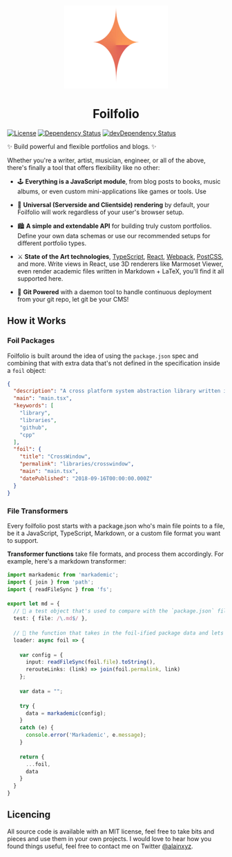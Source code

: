<p align="center">
  <a href="https://alain.xyz">
    <img alt="Foilfolio" src="docs/logo.svg" width="240" />
  </a>
</p>
<h1 align="center">
  Foilfolio
</h1>

[![License][license-img]][license-url]
[![Dependency Status][david-img]][david-url]
[![devDependency Status][david-dev-img]][david-dev-url]


✨ Build powerful and flexible portfolios and blogs. ✨

Whether you're a writer, artist, musician, engineer, or all of the above, there's finally a tool that offers flexibility like no other:

- 🕹️ **Everything is a JavaScript module**, from blog posts to books, music albums, or even custom mini-applications like games or tools. Use 

- 🌌 **Universal (Serverside and Clientside) rendering** by default, your Foilfolio will work regardless of your user's browser setup.

- 🏙️ **A simple and extendable API** for building truly custom portfolios. Define your own data schemas or use our recommended setups for different portfolio types.

- ⚔️ **State of the Art technologies**, [TypeScript](https://www.typescriptlang.org/), [React](https://reactjs.org/), [Webpack](https://webpack.js.org/), [PostCSS](https://postcss.org/), and more. Write views in React, use 3D renderers like Marmoset Viewer, even render academic files written in Markdown + LaTeX, you'll find it all supported here.

- 🐙 **Git Powered** with a daemon tool to handle continuous deployment from your git repo, let git be your CMS!

## How it Works

### Foil Packages

Foilfolio is built around the idea of using the `package.json` spec and combining that with extra data that's not defined in the specification inside a `foil` object:

```json
{
  "description": "A cross platform system abstraction library written in C++ for managing windows and performing OS tasks.",
  "main": "main.tsx",
  "keywords": [
    "library",
    "libraries",
    "github",
    "cpp"
  ],
  "foil": {
    "title": "CrossWindow",
    "permalink": "libraries/crosswindow",
    "main": "main.tsx",
    "datePublished": "2018-09-16T00:00:00.000Z"
  }
}
```

### File Transformers

Every foilfolio post starts with a package.json who's main file points to a file, be it a JavaScript, TypeScript, Markdown, or a custom file format you want to support.

**Transformer functions** take file formats, and process them accordingly. For example, here's a markdown transformer:

```ts
import markademic from 'markademic';
import { join } from 'path';
import { readFileSync } from 'fs';

export let md = {
  // 💉 a test object that's used to compare with the `package.json` file.
  test: { file: /\.md$/ },

  // 🚒 the function that takes in the foil-ified package data and lets you modify it.
  loader: async foil => {

    var config = {
      input: readFileSync(foil.file).toString(),
      rerouteLinks: (link) => join(foil.permalink, link)
    };

    var data = "";

    try {
      data = markademic(config);
    }
    catch (e) {
      console.error('Markademic', e.message);
    }

    return {
      ...foil,
      data
    }
  }
}
```

## Licencing

All source code is available with an MIT license, feel free to take bits and pieces and use them in your own projects. I would love to hear how you found things useful, feel free to contact me on Twitter <a href="https://twitter.com/Alainxyz">@alainxyz</a>.

[cover-img]: docs/assets/logo.png
[cover-url]: https://alain.xyz/libraries/foilfolio
[license-img]: http://img.shields.io/:license-mit-blue.svg?style=flat-square
[license-url]: https://opensource.org/licenses/MIT
[david-url]: https://david-dm.org/alaingalvan/foilfolio?path=packages/foilfolio
[david-img]: https://david-dm.org/alaingalvan/foilfolio.svg?path=packages/foilfolio&style=flat-square
[david-dev-url]: https://david-dm.org/alaingalvan/foilfolio?path=packages/foilfolio#info=devDependencies
[david-dev-img]: https://david-dm.org/alaingalvan/foilfolio/dev-status.svg?path=packages/foilfolio&style=flat-square
[travis-img]: https://img.shields.io/travis/alaingalvan/foilfolio.svg?style=flat-square
[travis-url]:https://travis-ci.org/alaingalvan/foilfolio
[codecov-img]:https://img.shields.io/codecov/c/github/alaingalvan/foilfolio.svg?style=flat-square
[codecov-url]: https://codecov.io/gh/alaingalvan/foilfolio
[npm-img]: https://img.shields.io/npm/v/foilfolio.svg?style=flat-square
[npm-url]: http://npm.im/foilfolio
[npm-download-img]: https://img.shields.io/npm/dm/foilfolio.svg?style=flat-square
